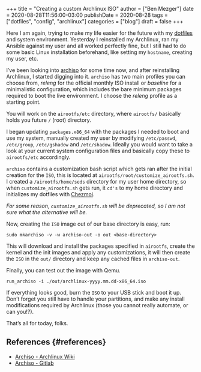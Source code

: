 +++
title = "Creating a custom Archlinux ISO"
author = ["Ben Mezger"]
date = 2020-08-28T11:56:00-03:00
publishDate = 2020-08-28
tags = ["dotfiles", "config", "archlinux"]
categories = ["blog"]
draft = false
+++

Here I am again, trying to make my life easier for the future with my [dotfiles](https://github.com/benmezger/dotfiles.git)
and system environment. Yesterday I reinstalled my Archlinux, ran my Ansible
against my user and all worked perfectly fine, but I still had to do some basic
Linux installation beforehand, like setting my `hostname`, creating my user,
etc.

I&rsquo;ve been looking into [archiso](https://wiki.archlinux.org/index.php/archiso) for some time now, and after reinstalling
Archlinux, I started digging into it.
`archiso` has two main profiles you can choose from, _releng_ for the official
monthly ISO install or _baseline_ for a minimalistic configuration, which
includes the bare minimum packages required to boot the live environment. I
choose the _releng_ profile as a starting point.

You will work on the `airootfs/etc` directory, where `airootfs/` basically holds
you future `/` (root) directory.

I began updating `packages.x86_64` with the packages I needed to boot and use my
system, manually created my user by modifying `/etc/passwd`, `/etc/group`,
`/etc/gshadow` and `/etc/shadow`. Ideally you would want to take a look at your
current system configuration files and basically copy these to `airootfs/etc`
accordingly.

`archiso` contains a customization bash script which gets ran after the initial
creation for the `ISO`, this is located at
`airootfs/root/customize_airootfs.sh`. I created a `/airootfs/home/seds`
directory for my user home directory, so when `customize_airootfs.sh` gets run,
it `cd's` to my home directory and initializes my dotfiles with [Chezmoi](https://chezmoi.io).

_For some reason, `customize_airootfs.sh` will be deprecated, so I am not sure
what the alternative will be._

Now, creating the `ISO` image out of our base directory is easy, run:

```shell
sudo mkarchiso -v -w archiso-out -o out <base-directory>
```

This will download and install the packages specified in `airootfs`, create the
kernel and the init images and apply any customizations, it will then create the
`ISO` in the `out/` directory and keep any cached files in `archiso-out`.

Finally, you can test out the image with Qemu.

```shell
run_archiso -i ./out/archlinux-yyyy.mm.dd-x86_64.iso
```

If everything looks good, burn the `ISO` to your USB stick and boot it up. Don&rsquo;t
forget you still have to handle your partitions, and make any install
modifications required by Archlinux (those you cannot really automate, or can you!?).

That&rsquo;s all for today, folks.

<style>.org-center { margin-left: auto; margin-right: auto; text-align: center; }</style>

<div class="org-center">
  <div></div>

<div
    class="github-card"
    data-github="benmezger/archiso"
    data-width="400"
    data-height="150"
    data-theme="default">
</div>
<script src="//cdn.jsdelivr.net/github-cards/latest/widget.js"></script>

</div>


## References {#references}

-   [Archiso - Archlinux Wiki](https://wiki.archlinux.org/index.php/archiso)
-   [Archiso - Gitlab](https://gitlab.archlinux.org/archlinux/archiso/-/blob/master/docs/README.build)
